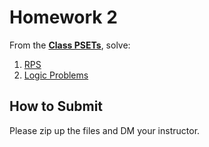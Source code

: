<!---
{"next":"Homework/hwk2.md","title":"Homework 1"}
-->

# Homework 2

From the **[Class PSETs](https://github.com/mottaquikarim/pydev-psets)**, solve:

1. [RPS](https://github.com/mottaquikarim/pydev-psets#rps-5-problems)
2. [Logic Problems](https://github.com/mottaquikarim/pydev-psets#logic-5-problems)

## How to Submit

Please zip up the files and DM your instructor.